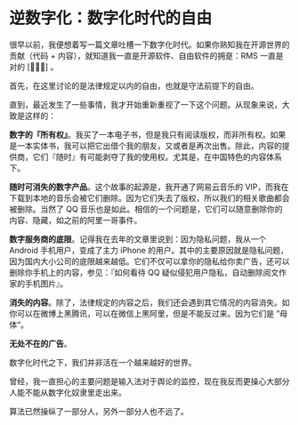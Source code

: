 # 逆数字化：数字化时代的自由

很早以前，我便想着写一篇文章吐槽一下数字化时代。如果你熟知我在开源世界的贡献（代码 + 内容），就知道我一直是开源软件、自由软件的拥趸：RMS 一直是对的 [🐶🐶🐶] 。

首先，在这里讨论的是法律规定以内的自由，也就是守法前提下的自由。

直到，最近发生了一些事情，我才开始重新重视了一下这个问题。从现象来说，大致是这样的：

**数字的『所有权』**。我买了一本电子书，但是我只有阅读版权，而非所有权。如果是一本实体书，我可以把它出借个我的朋友，又或者是再次出售。除此，内容的提供商，它们『随时』有可能剥夺了我的使用权。尤其是，在中国特色的内容体系下。

**随时可消失的数字产品**。这个故事的起源是，我开通了网易云音乐的 VIP，而我在下载到本地的音乐会被它们删除。因为它们失去了版权，所以我们的相关歌曲都会被删除。当然了 QQ 音乐也是如此。相信的一个问题是，它们可以随意删除你的内容、隐藏，如之前的阿里一哥事件。

**数字服务商的底限**。记得我在去年的文章里说到：因为隐私问题，我从一个 Android 手机用户，变成了主力 iPhone 的用户。其中的主要原因就是隐私问题，因为国内大小公司的底限越来越低。它们不仅可以拿你的隐私给你卖广告，还可以删除你手机上的内容，参见：『如何看待 QQ 疑似侵犯用户隐私，自动删除阅文作家的手机图片』。

**消失的内容**。除了，法律规定的内容之后，我们还会遇到其它情况的内容消失。如你可以在微博上黑腾讯，可以在微信上黑阿里，但是不能反过来。因为它们是 ”母体“。

**无处不在的广告**。

数字化时代之下，我们并非活在一个越来越好的世界。

曾经，我一直担心的主要问题是输入法对于舆论的监控，现在我反而更操心大部分人能不能从数字化奴隶里走出来。

算法已然操纵了一部分人，另外一部分人也不远了。


